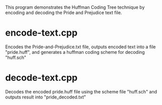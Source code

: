 This program demonstrates the Huffman Coding Tree technique
by encoding and decoding the Pride and Prejudice text file.

# encode-text.cpp #
Encodes the Pride-and-Prejudice.txt file, outputs encoded text into a file "pride.huff", and generates a huffman coding scheme for decoding "huff.sch"

# decode-text.cpp #
Decodes the encoded pride.huff file using the scheme file "huff.sch" and outputs result into "pride_decoded.txt" 

